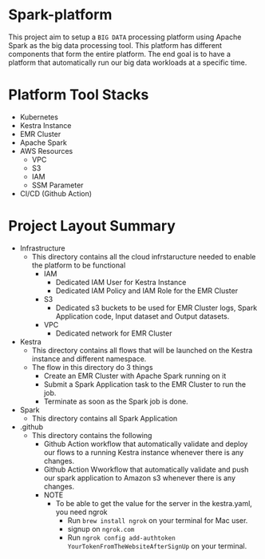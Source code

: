 # Spark-platform
This project aim to setup a `BIG DATA` processing platform using Apache Spark as the big data processing tool. This platform has different components that form the entire platform. The end goal is to have a platform that automatically run our big data workloads at a specific time.

# Platform Tool Stacks
- Kubernetes
- Kestra Instance
- EMR Cluster
- Apache Spark
- AWS Resources
  - VPC
  - S3
  - IAM
  - SSM Parameter
- CI/CD (Github Action)

# Project Layout Summary
- Infrastructure
  - This directory contains all the cloud infrstaructure needed to enable the platform to be functional
    - IAM
      - Dedicated IAM User for Kestra Instance
      - Dedicated IAM Policy and IAM Role for the EMR Cluster
    - S3
      - Dedicated s3 buckets to be used for EMR Cluster logs, Spark Application code, Input dataset and Output datasets.
    - VPC
      - Dedicated network for EMR Cluster
- Kestra
  - This directory contains all flows that will be launched on the Kestra instance and different namespace.
  - The flow in this directory do 3 things
    - Create an EMR Cluster with Apache Spark running on it
    - Submit a Spark Application task to the EMR Cluster to run the job.
    - Terminate as soon as the Spark job is done.
- Spark
  - This directory contains all Spark Application
- .github
  - This directory contains the following
    - Github Action workflow that automatically validate and deploy our flows to a running Kestra instance whenever there is any changes.
    - Github Action Wworkflow that automatically validate and push our spark application to Amazon s3 whenever there is any changes.
    - NOTE
      - To be able to get the value for the server in the kestra.yaml, you need ngrok
        - Run `brew install ngrok` on your terminal for Mac user.
        - signup on `ngrok.com`
        - Run `ngrok config add-authtoken YourTokenFromTheWebsiteAfterSignUp` on your terminal.
